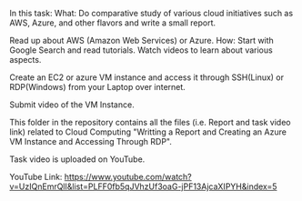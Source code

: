 In this task:
What: Do comparative study of various cloud initiatives such as AWS, Azure, and other flavors and write a small report.

Read up about AWS (Amazon Web Services) or Azure. How: Start with Google Search and read tutorials. Watch videos to learn about various aspects.

Create an EC2 or azure VM instance and access it through SSH(Linux) or RDP(Windows) from your Laptop over internet.

Submit video of the VM Instance.

This folder in the repository contains all the files (i.e. Report and task video link) related to Cloud Computing "Writting a Report and Creating an Azure VM Instance and Accessing Through RDP".

Task video is uploaded on YouTube.

YouTube Link: https://www.youtube.com/watch?v=UzIQnEmrQlI&list=PLFF0fb5qJVhzUf3oaG-jPF13AjcaXIPYH&index=5
